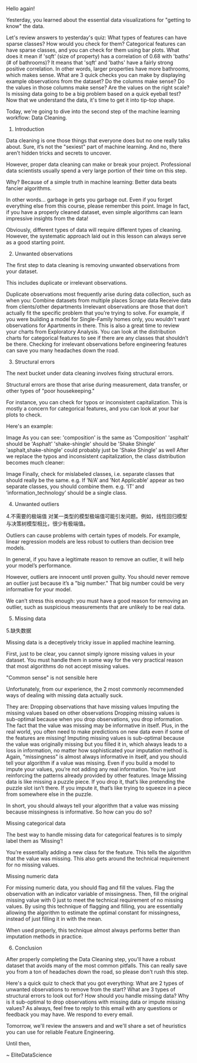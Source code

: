 Hello again!

Yesterday, you learned about the essential data visualizations for "getting to know" the data.

Let's review answers to yesterday's quiz:
What types of features can have sparse classes? How would you check for them?
​Categorical features can have sparse classes, and you can check for them using bar plots.
What does it mean if 'sqft' (size of property) has a correlation of 0.68 with 'baths' (# of bathrooms)?
It means that 'sqft' and 'baths' have a fairly strong positive correlation.
In other words, larger properties have more bathrooms, which makes sense.
What are 3 quick checks you can make by displaying example observations from the dataset?
Do the columns make sense?
Do the values in those columns make sense?
Are the values on the right scale?
Is missing data going to be a big problem based on a quick eyeball test?
Now that we understand the data, it's time to get it into tip-top shape.

Today, we're going to dive into the second step of the machine learning workflow: Data Cleaning.

 
1. Introduction

Data cleaning is one those things that everyone does but no one really talks about. Sure, it’s not the "sexiest" part of machine learning. And no, there aren’t hidden tricks and secrets to uncover.


However, proper data cleaning can make or break your project. Professional data scientists usually spend a very large portion of their time on this step.

Why? Because of a simple truth in machine learning:
Better data beats fancier algorithms.

In other words... garbage in gets you garbage out. Even if you forget everything else from this course, please remember this point.
Image
In fact, if you have a properly cleaned dataset, even simple algorithms can learn impressive insights from the data!

Obviously, different types of data will require different types of cleaning. However, the systematic approach laid out in this lesson can always serve as a good starting point.

 

2. Unwanted observations

The first step to data cleaning is removing unwanted observations from your dataset.

This includes duplicate or irrelevant observations.

Duplicate observations most frequently arise during data collection, such as when you:
Combine datasets from multiple places
Scrape data
Receive data from clients/other departments
Irrelevant observations are those that don’t actually fit the specific problem that you’re trying to solve.
For example, if you were building a model for Single-Family homes only, you wouldn't want observations for Apartments in there.
This is also a great time to review your charts from Exploratory Analysis. You can look at the distribution charts for categorical features to see if there are any classes that shouldn’t be there.
Checking for irrelevant observations before engineering features can save you many headaches down the road.


3. Structural errors

The next bucket under data cleaning involves fixing structural errors.

Structural errors are those that arise during measurement, data transfer, or other types of "poor housekeeping."

For instance, you can check for typos or inconsistent capitalization. This is mostly a concern for categorical features, and you can look at your bar plots to check.

Here's an example:

Image
As you can see:
'composition' is the same as 'Composition'
'asphalt' should be 'Asphalt'
'shake-shingle' should be 'Shake Shingle'
'asphalt,shake-shingle' could probably just be 'Shake Shingle' as well
After we replace the typos and inconsistent capitalization, the class distribution becomes much cleaner:

Image
Finally, check for mislabeled classes, i.e. separate classes that should really be the same.
e.g. If ’N/A’ and ’Not Applicable’ appear as two separate classes, you should combine them.
e.g. ’IT’ and ’information_technology’ should be a single class.


4. Unwanted outliers

4.不需要的极端值
对某一类型的模型极端值可能引发问题。例如，线性回归模型与决策树模型相比，很少有极端值。

Outliers can cause problems with certain types of models. For example, linear regression models are less robust to outliers than decision tree models.

In general, if you have a legitimate reason to remove an outlier, it will help your model’s performance.

However, outliers are innocent until proven guilty. You should never remove an outlier just because it’s a "big number." That big number could be very informative for your model.

We can’t stress this enough: you must have a good reason for removing an outlier, such as suspicious measurements that are unlikely to be real data.

 
5. Missing data

5.缺失数据

Missing data is a deceptively tricky issue in applied machine learning.

First, just to be clear, you cannot simply ignore missing values in your dataset. You must handle them in some way for the very practical reason that most algorithms do not accept missing values.
 
"Common sense" is not sensible here

Unfortunately, from our experience, the 2 most commonly recommended ways of dealing with missing data actually suck.

They are:
Dropping observations that have missing values
Imputing the missing values based on other observations
Dropping missing values is sub-optimal because when you drop observations, you drop information.
The fact that the value was missing may be informative in itself.
Plus, in the real world, you often need to make predictions on new data even if some of the features are missing!
Imputing missing values is sub-optimal because the value was originally missing but you filled it in, which always leads to a loss in information, no matter how sophisticated your imputation method is.
Again, "missingness" is almost always informative in itself, and you should tell your algorithm if a value was missing.
Even if you build a model to impute your values, you’re not adding any real information. You’re just reinforcing the patterns already provided by other features.
Image
Missing data is like missing a puzzle piece. If you drop it, that’s like pretending the puzzle slot isn’t there. If you impute it, that’s like trying to squeeze in a piece from somewhere else in the puzzle.

In short, you should always tell your algorithm that a value was missing because missingness is informative. So how can you do so?
 
Missing categorical data

The best way to handle missing data for categorical features is to simply label them as ’Missing’!

You’re essentially adding a new class for the feature.
This tells the algorithm that the value was missing.
This also gets around the technical requirement for no missing values.
 
Missing numeric data

For missing numeric data, you should flag and fill the values.
Flag the observation with an indicator variable of missingness.
Then, fill the original missing value with 0 just to meet the technical requirement of no missing values.
By using this technique of flagging and filling, you are essentially allowing the algorithm to estimate the optimal constant for missingness, instead of just filling it in with the mean.

When used properly, this technique almost always performs better than imputation methods in practice.

 
6. Conclusion

After properly completing the Data Cleaning step, you'll have a robust dataset that avoids many of the most common pitfalls. This can really save you from a ton of headaches down the road, so please don't rush this step.

Here's a quick quiz to check that you got everything:
What are 2 types of unwanted observations to remove from the start?
What are 3 types of structural errors to look out for?
How should you handle missing data?
Why is it sub-optimal to drop observations with missing data or impute missing values?
As always, feel free to reply to this email with any questions or feedback you may have. We respond to every email.

Tomorrow, we'll review the answers and and we'll share a set of heuristics you can use for reliable Feature Engineering.

Until then,
 
~ EliteDataScience
